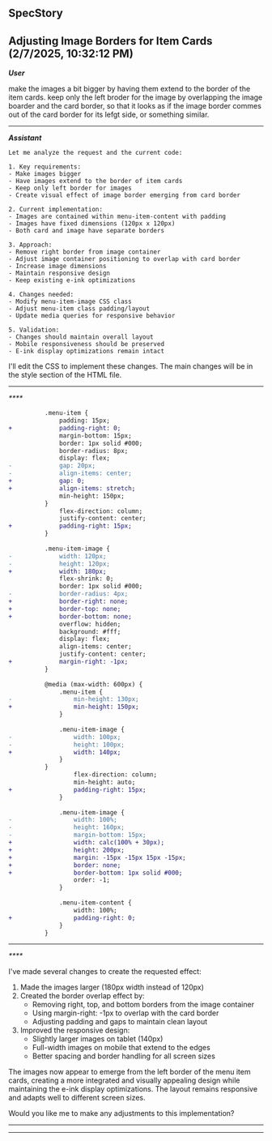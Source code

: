 ## SpecStory

## Adjusting Image Borders for Item Cards (2/7/2025, 10:32:12 PM)

_**User**_

make the images a bit bigger by having them extend to the border of the item cards. 
keep only the left broder for the image by overlapping the image boarder and the card border, so that it looks as if the image border commes out of the card border for its lefgt side, or something similar.

---

_**Assistant**_

```thinking
Let me analyze the request and the current code:

1. Key requirements:
- Make images bigger
- Have images extend to the border of item cards
- Keep only left border for images
- Create visual effect of image border emerging from card border

2. Current implementation:
- Images are contained within menu-item-content with padding
- Images have fixed dimensions (120px x 120px)
- Both card and image have separate borders

3. Approach:
- Remove right border from image container
- Adjust image container positioning to overlap with card border
- Increase image dimensions
- Maintain responsive design
- Keep existing e-ink optimizations

4. Changes needed:
- Modify menu-item-image CSS class
- Adjust menu-item class padding/layout
- Update media queries for responsive behavior

5. Validation:
- Changes should maintain overall layout
- Mobile responsiveness should be preserved
- E-ink display optimizations remain intact
```

I'll edit the CSS to implement these changes. The main changes will be in the style section of the HTML file.

---

_****_

```diff
          .menu-item {
              padding: 15px;
+             padding-right: 0;
              margin-bottom: 15px;
              border: 1px solid #000;
              border-radius: 8px;
              display: flex;
-             gap: 20px;
-             align-items: center;
+             gap: 0;
+             align-items: stretch;
              min-height: 150px;
          }
              flex-direction: column;
              justify-content: center;
+             padding-right: 15px;
          }
  
          .menu-item-image {
-             width: 120px;
-             height: 120px;
+             width: 180px;
              flex-shrink: 0;
              border: 1px solid #000;
-             border-radius: 4px;
+             border-right: none;
+             border-top: none;
+             border-bottom: none;
              overflow: hidden;
              background: #fff;
              display: flex;
              align-items: center;
              justify-content: center;
+             margin-right: -1px;
          }
  
          @media (max-width: 600px) {
              .menu-item {
-                 min-height: 130px;
+                 min-height: 150px;
              }
  
              .menu-item-image {
-                 width: 100px;
-                 height: 100px;
+                 width: 140px;
              }
          }
                  flex-direction: column;
                  min-height: auto;
+                 padding-right: 15px;
              }
  
              .menu-item-image {
-                 width: 100%;
-                 height: 160px;
-                 margin-bottom: 15px;
+                 width: calc(100% + 30px);
+                 height: 200px;
+                 margin: -15px -15px 15px -15px;
+                 border: none;
+                 border-bottom: 1px solid #000;
                  order: -1;
              }
  
              .menu-item-content {
                  width: 100%;
+                 padding-right: 0;
              }
          }
```

---

_****_



I've made several changes to create the requested effect:

1. Made the images larger (180px width instead of 120px)
2. Created the border overlap effect by:
   - Removing right, top, and bottom borders from the image container
   - Using margin-right: -1px to overlap with the card border
   - Adjusting padding and gaps to maintain clean layout
3. Improved the responsive design:
   - Slightly larger images on tablet (140px)
   - Full-width images on mobile that extend to the edges
   - Better spacing and border handling for all screen sizes

The images now appear to emerge from the left border of the menu item cards, creating a more integrated and visually appealing design while maintaining the e-ink display optimizations. The layout remains responsive and adapts well to different screen sizes.

Would you like me to make any adjustments to this implementation?

---



---

